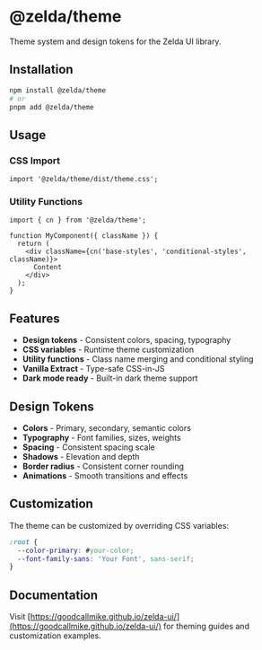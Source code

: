 # @zelda/theme

Theme system and design tokens for the Zelda UI library.

## Installation

```bash
npm install @zelda/theme
# or
pnpm add @zelda/theme
```

## Usage

### CSS Import

```tsx
import '@zelda/theme/dist/theme.css';
```

### Utility Functions

```tsx
import { cn } from '@zelda/theme';

function MyComponent({ className }) {
  return (
    <div className={cn('base-styles', 'conditional-styles', className)}>
      Content
    </div>
  );
}
```

## Features

- **Design tokens** - Consistent colors, spacing, typography
- **CSS variables** - Runtime theme customization
- **Utility functions** - Class name merging and conditional styling
- **Vanilla Extract** - Type-safe CSS-in-JS
- **Dark mode ready** - Built-in dark theme support

## Design Tokens

- **Colors** - Primary, secondary, semantic colors
- **Typography** - Font families, sizes, weights
- **Spacing** - Consistent spacing scale
- **Shadows** - Elevation and depth
- **Border radius** - Consistent corner rounding
- **Animations** - Smooth transitions and effects

## Customization

The theme can be customized by overriding CSS variables:

```css
:root {
  --color-primary: #your-color;
  --font-family-sans: 'Your Font', sans-serif;
}
```

## Documentation

Visit [https://goodcallmike.github.io/zelda-ui/](https://goodcallmike.github.io/zelda-ui/) for theming guides and customization examples.